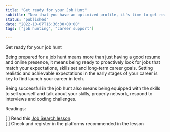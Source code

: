 ```yaml
---
title: "Get ready for your Job Hunt"
subtitle: "Now that you have an optimized profile, it's time to get ready to start applying. Having a job-hunt strategy drastically increases the chances to land interviews."
status: "published"
date: "2022-10-07T16:36:30+00:00"
tags: ["job hunting", "career support"]

---
```


Get ready for your job hunt 

Being prepared for a job hunt means more than just having a good resume and online presence, it means being ready to proactively look for jobs that match your expectations, skills set and long-term career goals. Setting realistic and achievable expectations in the early stages of your career is key to find launch your career in tech. 

Being successful in the job hunt also means being equipped with the skills to sell yourself and talk about your skills, properly network, respond to interviews and coding challenges. 

Readings: 

[ ] Read this [Job Search lesson](https://www.notion.so/4geeksacademy/Job-search-006637b5e9384a6599bd96f7cb7c1f3a).  
[ ] Check and register in the platforms recommended in the lesson 
